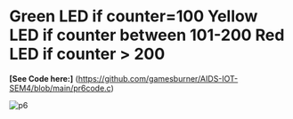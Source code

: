 # Green LED if counter=100 Yellow LED if counter between 101-200 Red LED if counter > 200
**[See Code here:]**
(https://github.com/gamesburner/AIDS-IOT-SEM4/blob/main/pr6code.c)

![p6](https://github.com/user-attachments/assets/00e5324e-f0f9-43a7-995d-3132b307464d)
